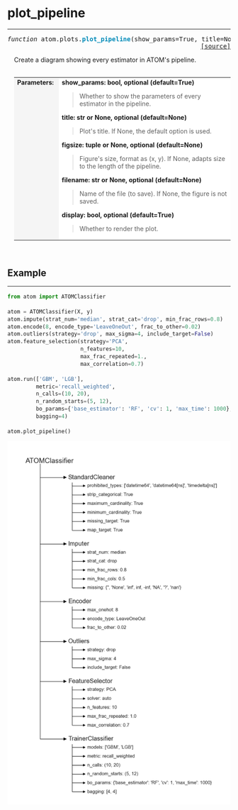 # plot_pipeline
---------------

<pre><em>function</em> atom.plots.<strong style="color:#008AB8">plot_pipeline</strong>(show_params=True, title=None, figsize=None, filename=None, display=True)
<div align="right"><a href="https://github.com/tvdboom/ATOM/blob/master/atom/plots.py#L336">[source]</a></div></pre>
<div style="padding-left:3%">
Create a diagram showing every estimator in ATOM's pipeline.
 <br /><br />
<table width="100%">
<tr>
<td width="15%" style="vertical-align:top; background:#F5F5F5;"><strong>Parameters:</strong></td>
<td width="75%" style="background:white;">
<strong>show_params: bool, optional (default=True)</strong>
<blockquote>
Whether to show the parameters of every estimator in the pipeline.
</blockquote>
<strong>title: str or None, optional (default=None)</strong>
<blockquote>
Plot's title. If None, the default option is used.
</blockquote>
<strong>figsize: tuple or None, optional (default=None)</strong>
<blockquote>
Figure's size, format as (x, y). If None, adapts size to the length of the pipeline.
</blockquote>
<strong>filename: str or None, optional (default=None)</strong>
<blockquote>
Name of the file (to save). If None, the figure is not saved.
</blockquote>
<strong>display: bool, optional (default=True)</strong>
<blockquote>
Whether to render the plot.
</blockquote>
</tr>
</table>
</div>
<br />



## Example
----------
```python
from atom import ATOMClassifier

atom = ATOMClassifier(X, y)
atom.impute(strat_num='median', strat_cat='drop', min_frac_rows=0.8)
atom.encode(8, encode_type='LeaveOneOut', frac_to_other=0.02)
atom.outliers(strategy='drop', max_sigma=4, include_target=False)
atom.feature_selection(strategy='PCA',
                       n_features=10,
                       max_frac_repeated=1.,
                       max_correlation=0.7)

atom.run(['GBM', 'LGB'],
         metric='recall_weighted',
         n_calls=(10, 20),
         n_random_starts=(5, 12),
         bo_params={'base_estimator': 'RF', 'cv': 1, 'max_time': 1000},
         bagging=4)

atom.plot_pipeline()
```
![plot_pipeline](./img/plot_pipeline.png)
